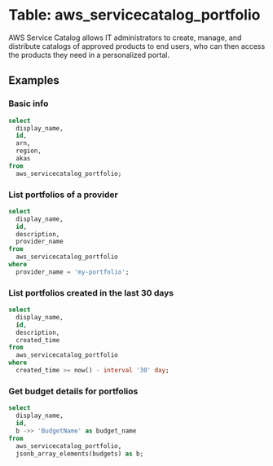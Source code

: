 # Table: aws_servicecatalog_portfolio

AWS Service Catalog allows IT administrators to create, manage, and distribute catalogs of approved products to end users, who can then access the products they need in a personalized portal.

## Examples

### Basic info

```sql
select
  display_name,
  id,
  arn,
  region,
  akas
from
  aws_servicecatalog_portfolio;
```

### List portfolios of a provider

```sql
select
  display_name,
  id,
  description,
  provider_name
from
  aws_servicecatalog_portfolio
where
  provider_name = 'my-portfolio';
```

### List portfolios created in the last 30 days

```sql
select
  display_name,
  id,
  description,
  created_time
from
  aws_servicecatalog_portfolio
where
  created_time >= now() - interval '30' day;
```

### Get budget details for portfolios

```sql
select
  display_name,
  id,
  b ->> 'BudgetName' as budget_name
from
  aws_servicecatalog_portfolio,
  jsonb_array_elements(budgets) as b;
```